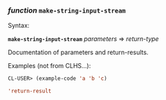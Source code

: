 ### <em>function</em> <strong>`make-string-input-stream`</strong>

Syntax:

<strong>`make-string-input-stream`</strong> <em>parameters</em> => <em>return-type</em>

Documentation of parameters and return-results.

Examples (not from CLHS...):

```lisp
CL-USER> (example-code 'a 'b 'c)

'return-result
```
